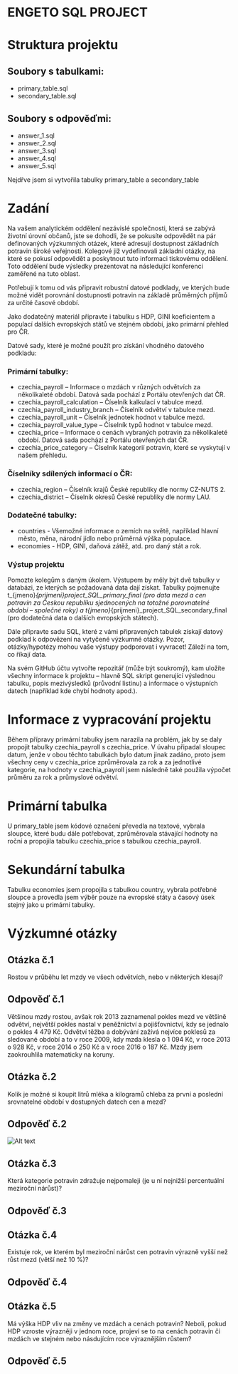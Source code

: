 # ENGETO SQL PROJECT
# Struktura projektu

## Soubory s tabulkami:
- primary_table.sql
- secondary_table.sql

## Soubory s odpověďmi:
- answer_1.sql
- answer_2.sql
- answer_3.sql
- answer_4.sql
- answer_5.sql

Nejdřve jsem si vytvořila tabulky primary_table a secondary_table

# Zadání
Na vašem analytickém oddělení nezávislé společnosti, která se zabývá životní úrovní občanů, jste se dohodli, že se pokusíte odpovědět na pár definovaných výzkumných otázek, které adresují dostupnost základních potravin široké veřejnosti. Kolegové již vydefinovali základní otázky, na které se pokusí odpovědět a poskytnout tuto informaci tiskovému oddělení. Toto oddělení bude výsledky prezentovat na následující konferenci zaměřené na tuto oblast.

Potřebují k tomu od vás připravit robustní datové podklady, ve kterých bude možné vidět porovnání dostupnosti potravin na základě průměrných příjmů za určité časové období.

Jako dodatečný materiál připravte i tabulku s HDP, GINI koeficientem a populací dalších evropských států ve stejném období, jako primární přehled pro ČR.

Datové sady, které je možné použít pro získání vhodného datového podkladu:

### Primární tabulky:
- czechia_payroll – Informace o mzdách v různých odvětvích za několikaleté období. 
Datová sada pochází z Portálu otevřených dat ČR.
- czechia_payroll_calculation – Číselník kalkulací v tabulce mezd.
- czechia_payroll_industry_branch – Číselník odvětví v tabulce mezd.
- czechia_payroll_unit – Číselník jednotek hodnot v tabulce mezd.
- czechia_payroll_value_type – Číselník typů hodnot v tabulce mezd.
- czechia_price – Informace o cenách vybraných potravin za několikaleté období. 
Datová sada pochází z Portálu otevřených dat ČR.
- czechia_price_category – Číselník kategorií potravin, které se vyskytují v našem přehledu.

### Číselníky sdílených informací o ČR:
- czechia_region – Číselník krajů České republiky dle normy CZ-NUTS 2.
- czechia_district – Číselník okresů České republiky dle normy LAU.

### Dodatečné tabulky:
- countries - Všemožné informace o zemích na světě, například hlavní město, měna, národní jídlo nebo průměrná výška populace.
- economies - HDP, GINI, daňová zátěž, atd. pro daný stát a rok.



### Výstup projektu
Pomozte kolegům s daným úkolem. Výstupem by měly být dvě tabulky v databázi, ze kterých se požadovaná data dají získat. 
Tabulky pojmenujte t_{jmeno}_{prijmeni}_project_SQL_primary_final (pro data mezd a cen potravin za Českou republiku sjednocených na totožné porovnatelné období – společné roky) 
a t_{jmeno}_{prijmeni}_project_SQL_secondary_final (pro dodatečná data o dalších evropských státech).

Dále připravte sadu SQL, které z vámi připravených tabulek získají datový podklad k odpovězení na vytyčené výzkumné otázky. Pozor, otázky/hypotézy mohou vaše výstupy podporovat i vyvracet! Záleží na tom, co říkají data.

Na svém GitHub účtu vytvořte repozitář (může být soukromý), kam uložíte všechny informace k projektu – hlavně SQL skript generující výslednou tabulku, popis mezivýsledků (průvodní listinu) a informace o výstupních datech (například kde chybí hodnoty apod.).

# Informace z vypracování projektu
Během přípravy primární tabulky jsem narazila na problém, jak by se daly propojit tabulky czechia_payroll s czechia_price. V úvahu připadal sloupec datum, jenže v obou těchto tabulkách bylo datum jinak zadáno, proto jsem všechny ceny v czechia_price zprůměrovala za rok a za jednotlivé kategorie, na hodnoty v czechia_payroll jsem následně také použila výpočet průměru za rok a průmyslové odvětví.


# Primární tabulka
U primary_table jsem kódové označení převedla na textové, vybrala sloupce, které budu dále potřebovat, zprůměrovala stávající hodnoty na roční a propojila tabulku czechia_price s tabulkou czechia_payroll.

# Sekundární tabulka
Tabulku economies jsem propojila s tabulkou country, vybrala potřebné sloupce a provedla jsem výběr pouze na evropské státy a časový úsek stejný jako u primární tabulky.

# Výzkumné otázky
## Otázka č.1
Rostou v průběhu let mzdy ve všech odvětvích, nebo v některých klesají?

## Odpověď č.1
Většinou mzdy rostou, avšak rok 2013 zaznamenal pokles mezd ve většině odvětví, největší pokles nastal v peněžnictví a pojišťovnictví, kdy se jednalo o pokles 4 479 Kč. Odvětví těžba a dobývání zažívá nejvíce poklesů za sledované období a to v roce 2009, kdy mzda klesla o 1 094 Kč, v roce 2013 o 928 Kč, v roce 2014 o 250 Kč a v roce 2016 o 187 Kč.
Mzdy jsem zaokrouhlila matematicky na koruny.

## Otázka č.2
Kolik je možné si koupit litrů mléka a kilogramů chleba za první a poslední srovnatelné období v dostupných datech cen a mezd?

## Odpověď č.2
![Alt text](image.png)

## Otázka č.3
Která kategorie potravin zdražuje nejpomaleji (je u ní nejnižší percentuální meziroční nárůst)?

## Odpověď č.3


## Otázka č.4
Existuje rok, ve kterém byl meziroční nárůst cen potravin výrazně vyšší než růst mezd (větší než 10 %)?

## Odpověď č.4


## Otázka č.5
Má výška HDP vliv na změny ve mzdách a cenách potravin? Neboli, pokud HDP vzroste výrazněji v jednom roce, projeví se to na cenách potravin či mzdách ve stejném nebo násdujícím roce výraznějším růstem?

## Odpověď č.5


